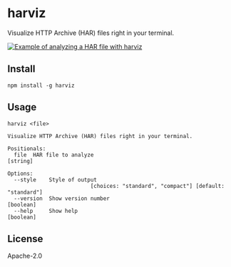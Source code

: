 # harviz

Visualize HTTP Archive (HAR) files right in your terminal.

[![Example of analyzing a HAR file with harviz](https://raw.githubusercontent.com/kevinswiber/harviz/main/images/harviz-screenshot.png)](https://raw.githubusercontent.com/kevinswiber/harviz/main/images/harviz-screenshot.png)

## Install

```
npm install -g harviz
```

## Usage

```
harviz <file>

Visualize HTTP Archive (HAR) files right in your terminal.

Positionals:
  file  HAR file to analyze                                             [string]

Options:
  --style    Style of output
                          [choices: "standard", "compact"] [default: "standard"]
  --version  Show version number                                       [boolean]
  --help     Show help                                                 [boolean]
```

## License

Apache-2.0
